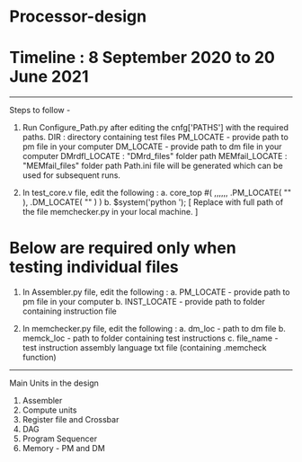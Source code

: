 # Processor-design

Timeline : 8 September 2020 to 20 June 2021
=

---------------------------------------------------------------

Steps to follow -

1. Run Configure_Path.py after editing the cnfg['PATHS'] with the required paths.
        DIR : directory containing test files
        PM_LOCATE - provide path to pm file in your computer
        DM_LOCATE - provide path to dm file in your computer
        DMrdfl_LOCATE : "DMrd_files" folder path
        MEMfail_LOCATE : "MEMfail_files" folder path
   Path.ini file will be generated which can be used for subsequent runs.

2. In test_core.v file, edit the following :
        a. core_top #( ,,,,,, .PM_LOCATE( "<path to pm_file.txt>" ), .DM_LOCATE( "<path to dm_file.txt>" ) )
        b. $system('python <filepath>');        [ Replace <filepath> with full path of the file memchecker.py in your local machine. ]

Below are required only when testing individual files
=======================================
1. In Assembler.py file, edit the following : 
        a. PM_LOCATE - provide path to pm file in your computer
        b. INST_LOCATE - provide path to folder containing instruction file
        
2. In memchecker.py file, edit the following :
        a. dm_loc - path to dm file
        b. memck_loc - path to folder containing test instructions
        c. file_name - test instruction assembly language txt file (containing .memcheck function)

---------------------------------------------------------------

Main Units in the design
1. Assembler
2. Compute units
3. Register file and Crossbar
4. DAG
5. Program Sequencer
6. Memory - PM and DM
